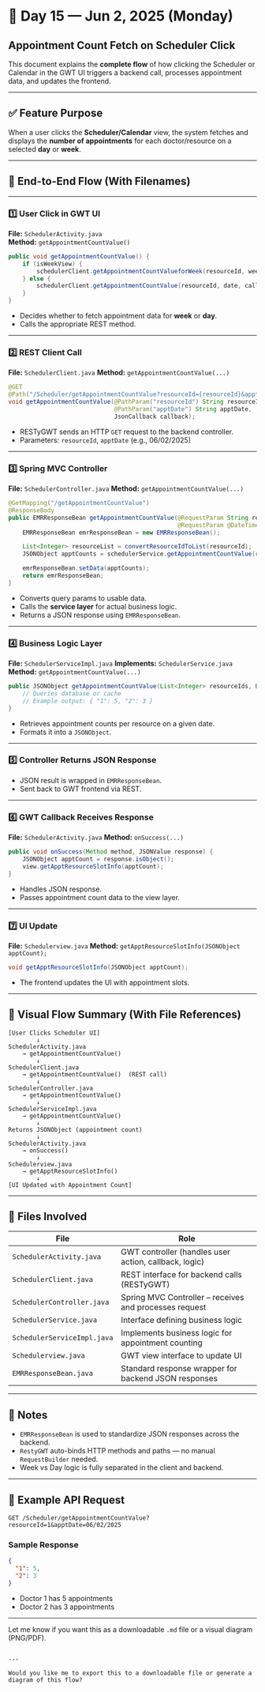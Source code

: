 # 📅 Day 15 — Jun 2, 2025 (Monday)

##  Appointment Count Fetch on Scheduler Click

This document explains the **complete flow** of how clicking the Scheduler or Calendar in the GWT UI triggers a backend call, processes appointment data, and updates the frontend.

---

## ✅ Feature Purpose

When a user clicks the **Scheduler/Calendar** view, the system fetches and displays the **number of appointments** for each doctor/resource on a selected **day** or **week**.

---

## 🧭 End-to-End Flow (With Filenames)

---

### 1️⃣ User Click in GWT UI

**File:** `SchedulerActivity.java`  
**Method:** `getAppointmentCountValue()`

```java
public void getAppointmentCountValue() {
    if (isWeekView) {
        schedulerClient.getAppointmentCountValueforWeek(resourceId, weekStartDate, callback);
    } else {
        schedulerClient.getAppointmentCountValue(resourceId, date, callback);
    }
}
````

* Decides whether to fetch appointment data for **week** or **day**.
* Calls the appropriate REST method.

---

### 2️⃣ REST Client Call

**File:** `SchedulerClient.java`
**Method:** `getAppointmentCountValue(...)`

```java
@GET
@Path("/Scheduler/getAppointmentCountValue?resourceId={resourceId}&apptDate={apptDate}")
void getAppointmentCountValue(@PathParam("resourceId") String resourceId,
                              @PathParam("apptDate") String apptDate,
                              JsonCallback callback);
```

* RESTyGWT sends an HTTP `GET` request to the backend controller.
* Parameters: `resourceId`, `apptDate` (e.g., 06/02/2025)

---

### 3️⃣ Spring MVC Controller

**File:** `SchedulerController.java`
**Method:** `getAppointmentCountValue(...)`

```java
@GetMapping("/getAppointmentCountValue")
@ResponseBody
public EMRResponseBean getAppointmentCountValue(@RequestParam String resourceId,
                                                @RequestParam @DateTimeFormat(pattern = "MM/dd/yyyy") Date apptDate) {
    EMRResponseBean emrResponseBean = new EMRResponseBean();

    List<Integer> resourceList = convertResourceIdToList(resourceId);
    JSONObject apptCounts = schedulerService.getAppointmentCountValue(resourceList, apptDate);

    emrResponseBean.setData(apptCounts);
    return emrResponseBean;
}
```

* Converts query params to usable data.
* Calls the **service layer** for actual business logic.
* Returns a JSON response using `EMRResponseBean`.

---

### 4️⃣ Business Logic Layer

**File:** `SchedulerServiceImpl.java`
**Implements:** `SchedulerService.java`
**Method:** `getAppointmentCountValue(...)`

```java
public JSONObject getAppointmentCountValue(List<Integer> resourceIds, Date apptDate) {
    // Queries database or cache
    // Example output: { "1": 5, "2": 3 }
}
```

* Retrieves appointment counts per resource on a given date.
* Formats it into a `JSONObject`.

---

### 5️⃣ Controller Returns JSON Response

* JSON result is wrapped in `EMRResponseBean`.
* Sent back to GWT frontend via REST.

---

### 6️⃣ GWT Callback Receives Response

**File:** `SchedulerActivity.java`
**Method:** `onSuccess(...)`

```java
public void onSuccess(Method method, JSONValue response) {
    JSONObject apptCount = response.isObject();
    view.getApptResourceSlotInfo(apptCount);
}
```

* Handles JSON response.
* Passes appointment count data to the view layer.

---

### 7️⃣ UI Update

**File:** `Schedulerview.java`
**Method:** `getApptResourceSlotInfo(JSONObject apptCount);`

```java
void getApptResourceSlotInfo(JSONObject apptCount);
```

* The frontend updates the UI with appointment slots.

---

## 🔁 Visual Flow Summary (With File References)

```
[User Clicks Scheduler UI]
        ↓
SchedulerActivity.java 
    → getAppointmentCountValue()
        ↓
SchedulerClient.java 
    → getAppointmentCountValue()  (REST call)
        ↓
SchedulerController.java
    → getAppointmentCountValue()
        ↓
SchedulerServiceImpl.java
    → getAppointmentCountValue()
        ↓
Returns JSONObject (appointment count)
        ↓
SchedulerActivity.java
    → onSuccess()
        ↓
Schedulerview.java
    → getApptResourceSlotInfo()
        ↓
[UI Updated with Appointment Count]
```

---

## 📂 Files Involved

| File                        | Role                                                   |
| --------------------------- | ------------------------------------------------------ |
| `SchedulerActivity.java`    | GWT controller (handles user action, callback, logic)  |
| `SchedulerClient.java`      | REST interface for backend calls (RESTyGWT)            |
| `SchedulerController.java`  | Spring MVC Controller – receives and processes request |
| `SchedulerService.java`     | Interface defining business logic                      |
| `SchedulerServiceImpl.java` | Implements business logic for appointment counting     |
| `Schedulerview.java`        | GWT view interface to update UI                        |
| `EMRResponseBean.java`      | Standard response wrapper for backend JSON responses   |

---

## 🧠 Notes

* `EMRResponseBean` is used to standardize JSON responses across the backend.
* `RestyGWT` auto-binds HTTP methods and paths — no manual `RequestBuilder` needed.
* Week vs Day logic is fully separated in the client and backend.

---

## 📌 Example API Request

```
GET /Scheduler/getAppointmentCountValue?resourceId=1&apptDate=06/02/2025
```

### Sample Response

```json
{
  "1": 5,
  "2": 3
}
```

* Doctor 1 has 5 appointments
* Doctor 2 has 3 appointments

---

Let me know if you want this as a downloadable `.md` file or a visual diagram (PNG/PDF).

```

---

Would you like me to export this to a downloadable file or generate a diagram of this flow?
```
